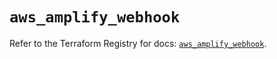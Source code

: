 # `aws_amplify_webhook`

Refer to the Terraform Registry for docs: [`aws_amplify_webhook`](https://registry.terraform.io/providers/hashicorp/aws/5.91.0/docs/resources/amplify_webhook).
